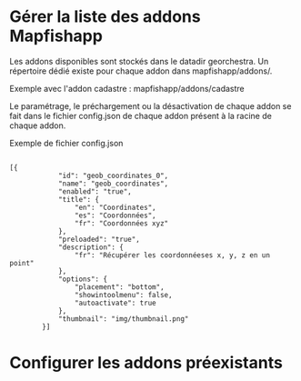 # Gérer la liste des addons Mapfishapp

Les addons disponibles sont stockés dans le datadir georchestra. Un répertoire dédié existe pour chaque addon dans mapfishapp/addons/.

Exemple avec l'addon cadastre : mapfishapp/addons/cadastre

Le paramétrage, le préchargement ou la désactivation de chaque addon se fait dans le fichier config.json de chaque addon présent à la racine de chaque addon.

Exemple de fichier config.json

```
[{
            "id": "geob_coordinates_0",
            "name": "geob_coordinates",
            "enabled": "true",            
            "title": {
                "en": "Coordinates",
                "es": "Coordonnées",
                "fr": "Coordonnées xyz"
            },
            "preloaded": "true",
            "description": {
                "fr": "Récupérer les coordonnéeses x, y, z en un point"
            },
            "options": {
                "placement": "bottom",
                "showintoolmenu": false,
                "autoactivate": true
            },
            "thumbnail": "img/thumbnail.png"
        }]
```

# Configurer les addons préexistants



